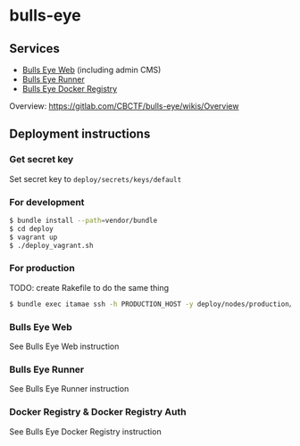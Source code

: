 # bulls-eye

## Services

- [Bulls Eye Web](https://gitlab.com/CBCTF/bulls-eye-web) (including admin CMS)
- [Bulls Eye Runner](https://gitlab.com/CBCTF/bulls-eye-runner)
- [Bulls Eye Docker Registry](https://gitlab.com/CBCTF/bulls-eye-docker-registry)

Overview: <https://gitlab.com/CBCTF/bulls-eye/wikis/Overview>

## Deployment instructions

### Get secret key

Set secret key to `deploy/secrets/keys/default`

### For development

```bash
$ bundle install --path=vendor/bundle
$ cd deploy
$ vagrant up
$ ./deploy_vagrant.sh
```

### For production

TODO: create Rakefile to do the same thing

```bash
$ bundle exec itamae ssh -h PRODUCTION_HOST -y deploy/nodes/production/$ROLE.yml deploy/entry.rb
```

### Bulls Eye Web

See Bulls Eye Web instruction

### Bulls Eye Runner

See Bulls Eye Runner instruction

### Docker Registry & Docker Registry Auth

See Bulls Eye Docker Registry instruction
